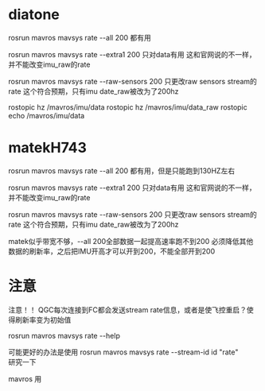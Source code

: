 # diatone 

rosrun mavros mavsys rate --all 200   都有用

rosrun mavros mavsys rate --extra1 200 只对data有用 这和官网说的不一样，并不能改变imu_raw的rate

rosrun mavros mavsys rate --raw-sensors 200 只更改raw sensors stream的rate 这个符合预期，只有imu date_raw被改为了200hz

rostopic hz /mavros/imu/data
rostopic hz /mavros/imu/data_raw
rostopic echo /mavros/imu/data



# matekH743

rosrun mavros mavsys rate --all 200 都有用，但是只能跑到130HZ左右

rosrun mavros mavsys rate --extra1 200 只对data有用 这和官网说的不一样，并不能改变imu_raw的rate

rosrun mavros mavsys rate --raw-sensors 200 只更改raw sensors stream的rate 这个符合预期，只有imu date_raw被改为了200hz

matek似乎带宽不够，--all 200全部数据一起提高速率跑不到200
必须降低其他数据的刷新率，之后把IMU开高才可以开到200，不能全部开到200


# 注意

注意！！ QGC每次连接到FC都会发送stream rate信息，或者是使飞控重启？使得刷新率变为初始值

rosrun mavros mavsys rate --help

可能更好的办法是使用 rosrun mavros mavsys rate --stream-id id "rate"  
研究一下


mavros 用

